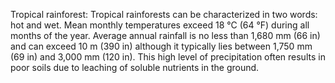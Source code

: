 Tropical rainforest: Tropical rainforests can be characterized in two words: hot and wet. Mean monthly temperatures exceed 18 °C (64 °F) during all months of the year.  Average annual rainfall is no less than 1,680 mm (66 in) and can exceed 10 m (390 in) although it typically lies between 1,750 mm (69 in) and 3,000 mm (120 in).  This high level of precipitation often results in poor soils due to leaching of soluble nutrients in the ground.
